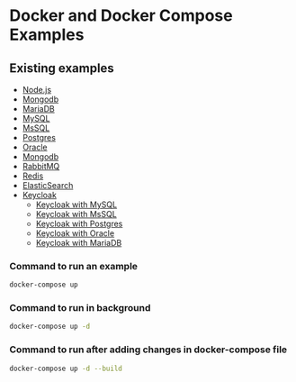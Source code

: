 # Docker and Docker Compose Examples

## Existing examples

- [Node.js](https://github.com/cyber-eternal/docker-compose-examples/blob/master/nodejs)
- [Mongodb](https://github.com/cyber-eternal/docker-compose-examples/blob/master/mongodb/docker-compose.yml)
- [MariaDB](https://github.com/cyber-eternal/docker-compose-examples/blob/master/mariadb/docker-compose.yml)
- [MySQL](https://github.com/cyber-eternal/docker-compose-examples/blob/master/mysql/docker-compose.yml)
- [MsSQL](https://github.com/cyber-eternal/docker-compose-examples/blob/master/mssql/docker-compose.yml)
- [Postgres](https://github.com/cyber-eternal/docker-compose-examples/blob/master/postgres/docker-compose.yml)
- [Oracle](https://github.com/cyber-eternal/docker-compose-examples/blob/master/oracle/docker-compose.yml)
- [Mongodb](https://github.com/cyber-eternal/docker-compose-examples/blob/master/mariadb/docker-compose.yml)
- [RabbitMQ](https://github.com/cyber-eternal/docker-compose-examples/blob/master/rabbitmq/docker-compose.yml)
- [Redis](https://github.com/cyber-eternal/docker-compose-examples/blob/master/redis/docker-compose.yml)
- [ElasticSearch](https://github.com/cyber-eternal/docker-compose-examples/blob/master/elasticsearch/docker-compose.yml)
- [Keycloak](https://github.com/cyber-eternal/docker-compose-examples/blob/master/keycloak)
  - [Keycloak with MySQL](https://github.com/cyber-eternal/docker-compose-examples/blob/master/keycloak/keycloak-mysql/docker-compose.yml)
  - [Keycloak with MsSQL](https://github.com/cyber-eternal/docker-compose-examples/blob/master/keycloak/keycloak-mssql/docker-compose.yml)
  - [Keycloak with Postgres](https://github.com/cyber-eternal/docker-compose-examples/blob/master/keycloak/keycloak-postgres/docker-compose.yml)
  - [Keycloak with Oracle](https://github.com/cyber-eternal/docker-compose-examples/blob/master/keycloak/keycloak-oracle/docker-compose.yml)
  - [Keycloak with MariaDB](https://github.com/cyber-eternal/docker-compose-examples/blob/master/keycloak/keycloak-mariadb/docker-compose.yml)

### Command to run an example

```bash
docker-compose up
```

### Command to run in background

```bash
docker-compose up -d
```

### Command to run after adding changes in docker-compose file

```bash
docker-compose up -d --build
```
